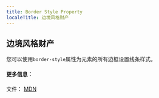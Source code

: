 ```yaml
---
title: Border Style Property
localeTitle: 边境风格财产
---
```

## 边境风格财产

您可以使用`border-style`属性为元素的所有边框设置线条样式。

#### 更多信息：

文件： [MDN](https://developer.mozilla.org/en-US/docs/Web/CSS/border-style)